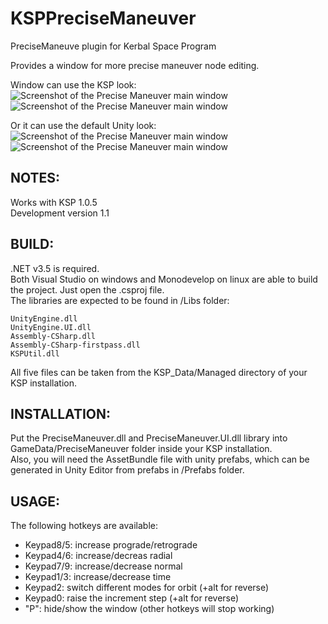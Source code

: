 KSPPreciseManeuver
===============

PreciseManeuve plugin for Kerbal Space Program

Provides a window for more precise maneuver node editing.

Window can use the KSP look:  
![Screenshot of the Precise Maneuver main window](/../screenshots/PreciseManeuver-KSP-min.png?raw=true "KSP skin, minimum info") ![Screenshot of the Precise Maneuver main window](/../screenshots/PreciseManeuver-KSP-max.png?raw=true "KSP skin, maximum info")

Or it can use the default Unity look:  
![Screenshot of the Precise Maneuver main window](/../screenshots/PreciseManeuver-Unity-min.png?raw=true "Unity skin, minimum info") ![Screenshot of the Precise Maneuver main window](/../screenshots/PreciseManeuver-Unity-max.png?raw=true "Unity skin, maximum info")

NOTES:
--------------
Works with KSP 1.0.5  
Development version 1.1

BUILD:
--------------
.NET v3.5 is required.  
Both Visual Studio on windows and Monodevelop on linux are able to build the project. Just open the .csproj file.  
The libraries are expected to be found in /Libs folder:
```
UnityEngine.dll
UnityEngine.UI.dll
Assembly-CSharp.dll
Assembly-CSharp-firstpass.dll
KSPUtil.dll
```
All five files can be taken from the KSP_Data/Managed directory of your KSP installation.

INSTALLATION:
--------------
Put the PreciseManeuver.dll and PreciseManeuver.UI.dll library into GameData/PreciseManeuver folder inside your KSP installation.  
Also, you will need the AssetBundle file with unity prefabs, which can be generated in Unity Editor from prefabs in /Prefabs folder.

USAGE:
--------------
The following hotkeys are available:
- Keypad8/5: increase prograde/retrograde
- Keypad4/6: increase/decreas radial
- Keypad7/9: increase/decrease normal
- Keypad1/3: increase/decrease time
- Keypad2: switch different modes for orbit (+alt for reverse)
- Keypad0: raise the increment step (+alt for reverse)
- "P": hide/show the window (other hotkeys will stop working)
